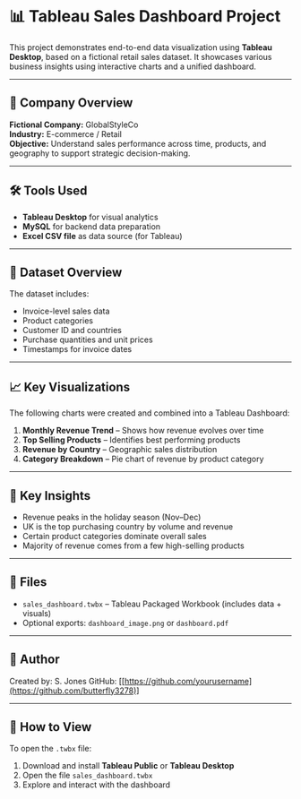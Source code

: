 # 📊 Tableau Sales Dashboard Project

This project demonstrates end-to-end data visualization using **Tableau Desktop**, based on a fictional retail sales dataset. It showcases various business insights using interactive charts and a unified dashboard.

---

## 🏢 Company Overview

**Fictional Company:** GlobalStyleCo  
**Industry:** E-commerce / Retail  
**Objective:** Understand sales performance across time, products, and geography to support strategic decision-making.

---

## 🛠️ Tools Used

- **Tableau Desktop** for visual analytics
- **MySQL** for backend data preparation
- **Excel CSV file** as data source (for Tableau)

---

## 📁 Dataset Overview

The dataset includes:

- Invoice-level sales data
- Product categories
- Customer ID and countries
- Purchase quantities and unit prices
- Timestamps for invoice dates

---

## 📈 Key Visualizations

The following charts were created and combined into a Tableau Dashboard:

1. **Monthly Revenue Trend** – Shows how revenue evolves over time
2. **Top Selling Products** – Identifies best performing products
3. **Revenue by Country** – Geographic sales distribution
4. **Category Breakdown** – Pie chart of revenue by product category

---

## 🧠 Key Insights

- Revenue peaks in the holiday season (Nov–Dec)
- UK is the top purchasing country by volume and revenue
- Certain product categories dominate overall sales
- Majority of revenue comes from a few high-selling products

---

## 💾 Files

- `sales_dashboard.twbx` – Tableau Packaged Workbook (includes data + visuals)
- Optional exports: `dashboard_image.png` or `dashboard.pdf`

---

## 👤 Author

Created by: S. Jones
GitHub: [[https://github.com/yourusername](https://github.com/butterfly3278)]

---

## 📌 How to View

To open the `.twbx` file:

1. Download and install **Tableau Public** or **Tableau Desktop**
2. Open the file `sales_dashboard.twbx`
3. Explore and interact with the dashboard
